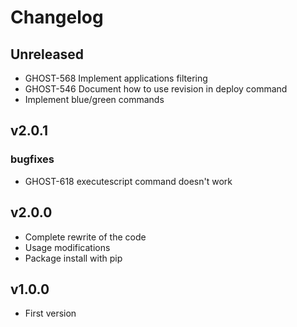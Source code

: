 # Changelog

## Unreleased
* GHOST-568 Implement applications filtering
* GHOST-546 Document how to use revision in deploy command
* Implement blue/green commands

## v2.0.1
### bugfixes
* GHOST-618 executescript command doesn't work

## v2.0.0
* Complete rewrite of the code
* Usage modifications
* Package install with pip

## v1.0.0
* First version
